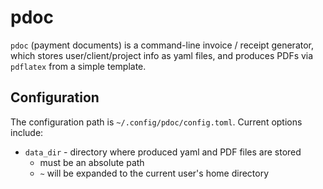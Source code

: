 # pdoc

`pdoc` (payment documents) is a command-line invoice / receipt generator, which stores user/client/project info as yaml files, and produces PDFs via `pdflatex` from a simple template.

## Configuration

The configuration path is `~/.config/pdoc/config.toml`.
Current options include:

* `data_dir` - directory where produced yaml and PDF files are stored
  * must be an absolute path
  * `~` will be expanded to the current user's home directory

